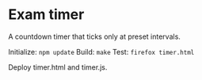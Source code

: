 Exam timer
==========

A countdown timer that ticks only at preset intervals.

Initialize: `npm update`
Build: `make`
Test: `firefox timer.html`

Deploy timer.html and timer.js.
